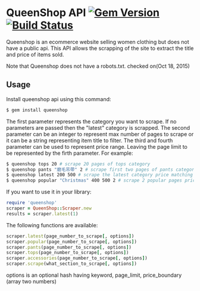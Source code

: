 # QueenShop API [![Gem Version](https://badge.fury.io/rb/queenshop.svg)](https://badge.fury.io/rb/queenshop) [![Build Status](https://travis-ci.org/hola2soa/QueenShop.svg?branch=master)](https://travis-ci.org/hola2soa/QueenShop)

Queenshop is an ecommerce website selling women clothing but does not have a public api.
This API allows the scrapping of the site to extract the title and price
of items sold.

Note that Queenshop does not have a robots.txt. checked on(Oct 18, 2015)

## Usage

Install queenshop api using this command:
```sh
$ gem install queenshop
```

The first parameter represents the category you want to scrape. If no parameters
are passed then the "latest" category is scrapped.
The second parameter can be an integer to represent max number of pages
to scrape or it can be a string representing item title to filter. The third and
fourth parameter can be used to represent price range. Leaving the page limit to be
represented by the firth parameter. For example:

```sh
$ queenshop tops 20 # scrape 20 pages of tops category
$ queenshop pants "磨毛吊帶" 2 # scrape first two pages of pants category filter kw
$ queenshop latest 200 500 # scrape the latest category price matching 200 to 500
$ queenshop popular "Christmas" 400 500 2 # scrape 2 popular pages price 400 - 500
```
If you want to use it in your library:
```ruby
require 'queenshop'
scraper = QueenShop::Scraper.new
results = scraper.latest(1)
```
The following functions are available:
```ruby
scraper.latest(page_number_to_scrape[, options])
scraper.popular(page_number_to_scrape[, options])
scraper.pants(page_number_to_scrape[, options])
scraper.tops(page_number_to_scrape[, options])
scraper.accessories(page_number_to_scrape[, options])
scraper.scrape(what_section_to_scrape[, options])
```
options is an optional hash having keyword, page_limit,
price_boundary (array two numbers)
